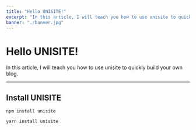 ```yaml
---
title: "Hello UNISITE!"
excerpt: "In this article, I will teach you how to use unisite to quickly build your own blog."
banner: "./banner.jpg"
---
```


# Hello UNISITE!

In this article, I will teach you how to use unisite to quickly build your own blog.

---

## Install UNISITE

```shell
npm install unisite
```

```shell
yarn install unisite
```
